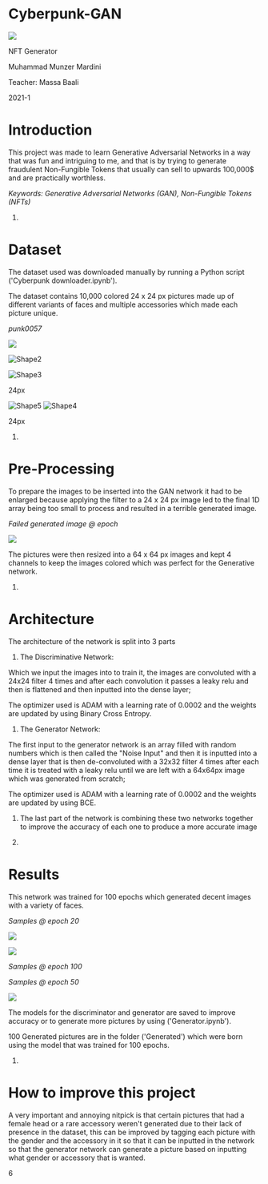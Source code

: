 # Cyberpunk-GAN

![](RackMultipart20221101-1-qbgq5x_html_9c516210cc0ce953.png)

NFT Generator

Muhammad Munzer Mardini

Teacher: Massa Baali

2021-1

# Introduction

This project was made to learn Generative Adversarial Networks in a way that was fun and intriguing to me, and that is by trying to generate fraudulent Non-Fungible Tokens that usually can sell to upwards 100,000$ and are practically worthless.

_Keywords: Generative Adversarial Networks (GAN), Non-Fungible Tokens (NFTs)_

1.
# Dataset

The dataset used was downloaded manually by running a Python script ('Cyberpunk downloader.ipynb').

The dataset contains 10,000 colored 24 x 24 px pictures made up of different variants of faces and multiple accessories which made each picture unique.

_punk0057_

![](RackMultipart20221101-1-qbgq5x_html_4a34d7a59bd38fcf.png)

![Shape2](RackMultipart20221101-1-qbgq5x_html_4dd7938b87e97bbb.gif)

![Shape3](RackMultipart20221101-1-qbgq5x_html_5846a3a6da89cfe5.gif)

24px

![Shape5](RackMultipart20221101-1-qbgq5x_html_c561cd567f459be.gif) ![Shape4](RackMultipart20221101-1-qbgq5x_html_5846a3a6da89cfe5.gif)

24px

1.
# Pre-Processing

To prepare the images to be inserted into the GAN network it had to be enlarged because applying the filter to a 24 x 24 px image led to the final 1D array being too small to process and resulted in a terrible generated image.

_Failed generated image @ epoch_

![](RackMultipart20221101-1-qbgq5x_html_fdbabbc72cac2eb2.png)

The pictures were then resized into a 64 x 64 px images and kept 4 channels to keep the images colored which was perfect for the Generative network.

1.
# Architecture

The architecture of the network is split into 3 parts

1. The Discriminative Network:

Which we input the images into to train it, the images are convoluted with a 24x24 filter 4 times and after each convolution it passes a leaky relu and then is flattened and then inputted into the dense layer;

The optimizer used is ADAM with a learning rate of 0.0002 and the weights are updated by using Binary Cross Entropy.

1. The Generator Network:

The first input to the generator network is an array filled with random numbers which is then called the "Noise Input" and then it is inputted into a dense layer that is then de-convoluted with a 32x32 filter 4 times after each time it is treated with a leaky relu until we are left with a 64x64px image which was generated from scratch;

The optimizer used is ADAM with a learning rate of 0.0002 and the weights are updated by using BCE.

1. The last part of the network is combining these two networks together to improve the accuracy of each one to produce a more accurate image

1.
# Results

This network was trained for 100 epochs which generated decent images with a variety of faces.

_Samples @ epoch 20_

![](RackMultipart20221101-1-qbgq5x_html_3c8102f1c15a4f6.png)

![](RackMultipart20221101-1-qbgq5x_html_83c54272c00c9d27.png)

_Samples @ epoch 100_

_Samples @ epoch 50_

 ![](RackMultipart20221101-1-qbgq5x_html_bcc64038ab60f439.png)

The models for the discriminator and generator are saved to improve accuracy or to generate more pictures by using ('Generator.ipynb').

100 Generated pictures are in the folder ('Generated') which were born using the model that was trained for 100 epochs.

1.
# How to improve this project

A very important and annoying nitpick is that certain pictures that had a female head or a rare accessory weren't generated due to their lack of presence in the dataset, this can be improved by tagging each picture with the gender and the accessory in it so that it can be inputted in the network so that the generator network can generate a picture based on inputting what gender or accessory that is wanted.



6
